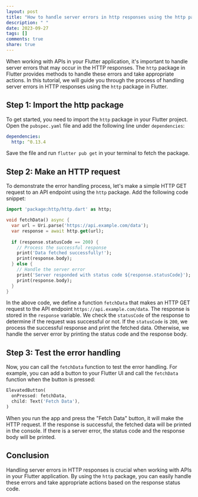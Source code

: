 ```yaml
---
layout: post
title: "How to handle server errors in http responses using the http package in Flutter?"
description: " "
date: 2023-09-27
tags: []
comments: true
share: true
---
```


When working with APIs in your Flutter application, it's important to handle server errors that may occur in the HTTP responses. The `http` package in Flutter provides methods to handle these errors and take appropriate actions. In this tutorial, we will guide you through the process of handling server errors in HTTP responses using the `http` package in Flutter.

## Step 1: Import the http package

To get started, you need to import the `http` package in your Flutter project. Open the `pubspec.yaml` file and add the following line under `dependencies`:

```yaml
dependencies:
  http: ^0.13.4
```

Save the file and run `flutter pub get` in your terminal to fetch the package.

## Step 2: Make an HTTP request

To demonstrate the error handling process, let's make a simple HTTP GET request to an API endpoint using the `http` package. Add the following code snippet:

```dart
import 'package:http/http.dart' as http;

void fetchData() async {
  var url = Uri.parse('https://api.example.com/data');
  var response = await http.get(url);
  
  if (response.statusCode == 200) {
    // Process the successful response
    print('Data fetched successfully!');
    print(response.body);
  } else {
    // Handle the server error
    print('Server responded with status code ${response.statusCode}');
    print(response.body);
  }
}
```

In the above code, we define a function `fetchData` that makes an HTTP GET request to the API endpoint `https://api.example.com/data`. The response is stored in the `response` variable. We check the `statusCode` of the response to determine if the request was successful or not. If the `statusCode` is `200`, we process the successful response and print the fetched data. Otherwise, we handle the server error by printing the status code and the response body.

## Step 3: Test the error handling

Now, you can call the `fetchData` function to test the error handling. For example, you can add a button to your Flutter UI and call the `fetchData` function when the button is pressed:

```dart
ElevatedButton(
  onPressed: fetchData,
  child: Text('Fetch Data'),
)
```

When you run the app and press the "Fetch Data" button, it will make the HTTP request. If the response is successful, the fetched data will be printed in the console. If there is a server error, the status code and the response body will be printed.

## Conclusion

Handling server errors in HTTP responses is crucial when working with APIs in your Flutter application. By using the `http` package, you can easily handle these errors and take appropriate actions based on the response status code.